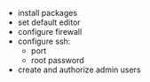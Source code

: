 - install packages
- set default editor
- configure firewall
- configure ssh:
  - port
  - root password
- create and authorize admin users
